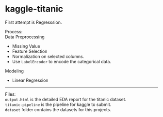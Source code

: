 # kaggle-titanic

First attempt is Regresssion.

Process:  
Data Preprocessing
- Missing Value
- Feature Selection
- Normalization on selected columns.
- Use `LabelEncoder` to encode the categorical data.


Modeling  
- Linear Regression

--- 
Files:  
`output.html` is the detailed EDA report for the titanic dataset.  
`titanic-pipeline` is the pipeline for kaggle to submit.  
`dataset` folder contains the datasets for this projects.  
